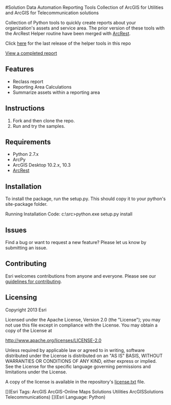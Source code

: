 #Solution Data Automation Reporting Tools
Collection of ArcGIS for Utilities and ArcGIS for Telecommunication solutions

Collection of Python tools to quickly create reports about your organization's assets and service area. The prior version of these tools with the ArcRest Helper routine have been merged with [ArcRest](https://github.com/Esri/ArcREST).

Click [here](https://github.com/Esri/utilities-solution-data-automation/releases/tag/12_18_14_Release) for the last release of the helper tools in this repo

[View a completed report](http://www.arcgis.com/home/webmap/viewer.html?webmap=f2cf26f0a3bf48a58c7bd9f80294d471)

## Features
* Reclass report
* Reporting Area Calculations
* Summarize assets within a reporting area 


## Instructions

1. Fork and then clone the repo. 
2. Run and try the samples.

## Requirements

* Python 2.7.x
* ArcPy
* ArcGIS Desktop 10.2.x, 10.3
* [ArcRest](https://github.com/Esri/ArcREST)

## Installation

To install the package, run the setup.py.  This should copy it to your python's site-package folder.

Running Installation Code:
   c:\src>python.exe setup.py install

## Issues

Find a bug or want to request a new feature?  Please let us know by submitting an issue.

## Contributing

Esri welcomes contributions from anyone and everyone. Please see our [guidelines for contributing](https://github.com/esri/contributing).

## Licensing
Copyright 2013 Esri

Licensed under the Apache License, Version 2.0 (the "License");
you may not use this file except in compliance with the License.
You may obtain a copy of the License at

   http://www.apache.org/licenses/LICENSE-2.0

Unless required by applicable law or agreed to in writing, software
distributed under the License is distributed on an "AS IS" BASIS,
WITHOUT WARRANTIES OR CONDITIONS OF ANY KIND, either express or implied.
See the License for the specific language governing permissions and
limitations under the License.

A copy of the license is available in the repository's [license.txt]( https://raw.github.com/Esri/quickstart-map-js/master/license.txt) file.

[](Esri Tags: ArcGIS ArcGIS-Online Maps Solutions Utilities ArcGISSolutions Telecommunications)
[](Esri Language: Python)​

